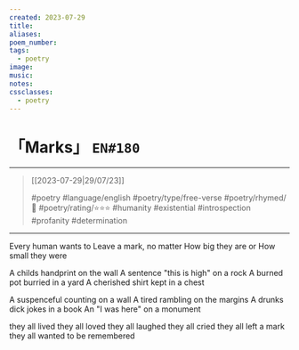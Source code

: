 ```yaml
---
created: 2023-07-29
title:
aliases:
poem_number:
tags:
  - poetry
image:
music:
notes:
cssclasses:
  - poetry
---
```

# 「Marks」 `EN#180`

---

> [[2023-07-29|29/07/23]]
> 
> #poetry 
> #language/english 
> #poetry/type/free-verse 
> #poetry/rhymed/🔴 
> #poetry/rating/⭐⭐⭐ 
> #humanity #existential #introspection #profanity #determination 

---

Every human wants to
Leave a mark, no matter
How big they are or
How small they were

A childs handprint on the wall
A sentence "this is high" on a rock
A burned pot burried in a yard
A cherished shirt kept in a chest

A suspenceful counting on a wall
A tired rambling on the margins 
A drunks dick jokes in a book
An "I was here" on a monument

they all lived
they all loved
they all laughed
they all cried
they all left a mark
they all wanted
to be remembered
